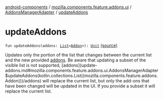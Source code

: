 [android-components](../../index.md) / [mozilla.components.feature.addons.ui](../index.md) / [AddonsManagerAdapter](index.md) / [updateAddons](./update-addons.md)

# updateAddons

`fun updateAddons(addons: `[`List`](https://kotlinlang.org/api/latest/jvm/stdlib/kotlin.collections/-list/index.html)`<`[`Addon`](../../mozilla.components.feature.addons/-addon/index.md)`>): `[`Unit`](https://kotlinlang.org/api/latest/jvm/stdlib/kotlin/-unit/index.html) [(source)](https://github.com/mozilla-mobile/android-components/blob/master/components/feature/addons/src/main/java/mozilla/components/feature/addons/ui/AddonsManagerAdapter.kt#L390)

Updates only the portion of the list that changes between the current list and the new provided [addons](update-addons.md#mozilla.components.feature.addons.ui.AddonsManagerAdapter$updateAddons(kotlin.collections.List((mozilla.components.feature.addons.Addon)))/addons).
Be aware that updating a subset of the visible list is not supported, [addons](update-addons.md#mozilla.components.feature.addons.ui.AddonsManagerAdapter$updateAddons(kotlin.collections.List((mozilla.components.feature.addons.Addon)))/addons) will replace
the current list, but only the add-ons that have been changed will be updated in the UI.
If you provide a subset it will replace the current list.

